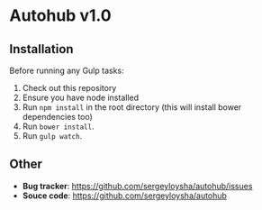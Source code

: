Autohub v1.0
============

## Installation

Before running any Gulp tasks:

1. Check out this repository
2. Ensure you have node installed
3. Run `npm install` in the root directory (this will install bower dependencies too)
4. Run `bower install`.
5. Run `gulp watch`.

## Other

* **Bug tracker**: <https://github.com/sergeyloysha/autohub/issues>
* **Souce code**: <https://github.com/sergeyloysha/autohub>